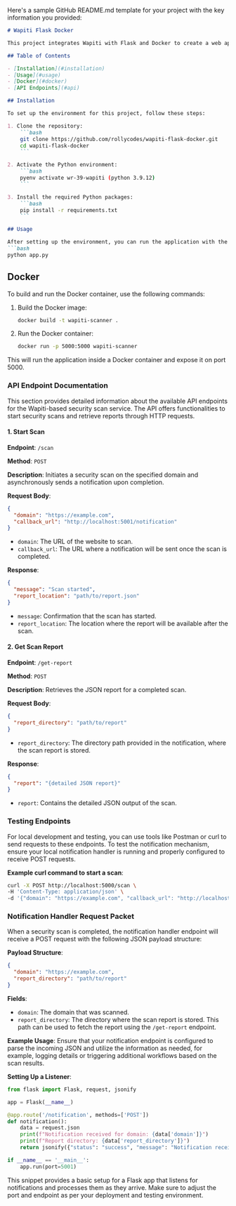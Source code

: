 Here's a sample GitHub README.md template for your project with the key information you provided:

```markdown
# Wapiti Flask Docker

This project integrates Wapiti with Flask and Docker to create a web application for scanning websites for vulnerabilities.

## Table of Contents

- [Installation](#installation)
- [Usage](#usage)
- [Docker](#docker)
- [API Endpoints](#api)

## Installation

To set up the environment for this project, follow these steps:

1. Clone the repository:
    ```bash
    git clone https://github.com/rollycodes/wapiti-flask-docker.git
    cd wapiti-flask-docker
    ```

2. Activate the Python environment:
    ```bash
    pyenv activate wr-39-wapiti (python 3.9.12)
    ```

3. Install the required Python packages:
    ```bash
    pip install -r requirements.txt
    ```

## Usage

After setting up the environment, you can run the application with the following command:
```bash
python app.py
```

## Docker

To build and run the Docker container, use the following commands:

1. Build the Docker image:
    ```bash
    docker build -t wapiti-scanner .
    ```

2. Run the Docker container:
    ```bash
    docker run -p 5000:5000 wapiti-scanner
    ```

This will run the application inside a Docker container and expose it on port 5000.


### API Endpoint Documentation

This section provides detailed information about the available API endpoints for the Wapiti-based security scan service. The API offers functionalities to start security scans and retrieve reports through HTTP requests.

#### 1. Start Scan

**Endpoint**: `/scan`

**Method**: `POST`

**Description**: Initiates a security scan on the specified domain and asynchronously sends a notification upon completion.

**Request Body**:
```json
{
  "domain": "https://example.com",
  "callback_url": "http://localhost:5001/notification"
}
```
- `domain`: The URL of the website to scan.
- `callback_url`: The URL where a notification will be sent once the scan is completed.

**Response**:
```json
{
  "message": "Scan started",
  "report_location": "path/to/report.json"
}
```
- `message`: Confirmation that the scan has started.
- `report_location`: The location where the report will be available after the scan.

#### 2. Get Scan Report

**Endpoint**: `/get-report`

**Method**: `POST`

**Description**: Retrieves the JSON report for a completed scan.

**Request Body**:
```json
{
  "report_directory": "path/to/report"
}
```
- `report_directory`: The directory path provided in the notification, where the scan report is stored.

**Response**:
```json
{
  "report": "{detailed JSON report}"
}
```
- `report`: Contains the detailed JSON output of the scan.

### Testing Endpoints

For local development and testing, you can use tools like Postman or curl to send requests to these endpoints. To test the notification mechanism, ensure your local notification handler is running and properly configured to receive POST requests.

**Example curl command to start a scan**:
```bash
curl -X POST http://localhost:5000/scan \
-H 'Content-Type: application/json' \
-d '{"domain": "https://example.com", "callback_url": "http://localhost:5001/notification"}'
```

### Notification Handler Request Packet

When a security scan is completed, the notification handler endpoint will receive a POST request with the following JSON payload structure:

**Payload Structure**:
```json
{
  "domain": "https://example.com",
  "report_directory": "path/to/report"
}
```

**Fields**:
- `domain`: The domain that was scanned.
- `report_directory`: The directory where the scan report is stored. This path can be used to fetch the report using the `/get-report` endpoint.

**Example Usage**:
Ensure that your notification endpoint is configured to parse the incoming JSON and utilize the information as needed, for example, logging details or triggering additional workflows based on the scan results.

**Setting Up a Listener**:
```python
from flask import Flask, request, jsonify

app = Flask(__name__)

@app.route('/notification', methods=['POST'])
def notification():
    data = request.json
    print(f"Notification received for domain: {data['domain']}")
    print(f"Report directory: {data['report_directory']}")
    return jsonify({"status": "success", "message": "Notification received"}), 200

if __name__ == '__main__':
    app.run(port=5001)
```

This snippet provides a basic setup for a Flask app that listens for notifications and processes them as they arrive. Make sure to adjust the port and endpoint as per your deployment and testing environment.